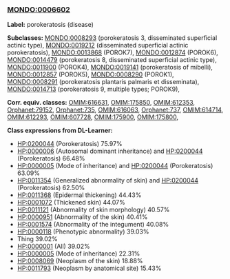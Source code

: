 
### [MONDO:0006602](http://purl.obolibrary.org/obo/MONDO_0006602)
**Label:** porokeratosis (disease)

**Subclasses:** [MONDO:0008293](http://purl.obolibrary.org/obo/MONDO_0008293) (porokeratosis 3, disseminated superficial actinic type), [MONDO:0019212](http://purl.obolibrary.org/obo/MONDO_0019212) (disseminated superficial actinic porokeratosis), [MONDO:0013868](http://purl.obolibrary.org/obo/MONDO_0013868) (POROK7), [MONDO:0012874](http://purl.obolibrary.org/obo/MONDO_0012874) (POROK6), [MONDO:0014479](http://purl.obolibrary.org/obo/MONDO_0014479) (porokeratosis 8, disseminated superficial actinic type), [MONDO:0011900](http://purl.obolibrary.org/obo/MONDO_0011900) (POROK4), [MONDO:0019141](http://purl.obolibrary.org/obo/MONDO_0019141) (porokeratosis of mibelli), [MONDO:0012857](http://purl.obolibrary.org/obo/MONDO_0012857) (POROK5), [MONDO:0008290](http://purl.obolibrary.org/obo/MONDO_0008290) (POROK1), [MONDO:0008291](http://purl.obolibrary.org/obo/MONDO_0008291) (porokeratosis plantaris palmaris et disseminata), [MONDO:0014713](http://purl.obolibrary.org/obo/MONDO_0014713) (porokeratosis 9, multiple types; POROK9), 

**Corr. equiv. classes:** [OMIM:616631](http://purl.obolibrary.org/obo/OMIM_616631), [OMIM:175850](http://purl.obolibrary.org/obo/OMIM_175850), [OMIM:612353](http://purl.obolibrary.org/obo/OMIM_612353), [Orphanet:79152](http://www.orpha.net/ORDO/Orphanet_79152), [Orphanet:735](http://www.orpha.net/ORDO/Orphanet_735), [OMIM:616063](http://purl.obolibrary.org/obo/OMIM_616063), [Orphanet:737](http://www.orpha.net/ORDO/Orphanet_737), [OMIM:614714](http://purl.obolibrary.org/obo/OMIM_614714), [OMIM:612293](http://purl.obolibrary.org/obo/OMIM_612293), [OMIM:607728](http://purl.obolibrary.org/obo/OMIM_607728), [OMIM:175900](http://purl.obolibrary.org/obo/OMIM_175900), [OMIM:175800](http://purl.obolibrary.org/obo/OMIM_175800), 

**Class expressions from DL-Learner:**

- [HP:0200044](http://purl.obolibrary.org/obo/HP_0200044) (Porokeratosis) 75.97%
- [HP:0000006](http://purl.obolibrary.org/obo/HP_0000006) (Autosomal dominant inheritance) and [HP:0200044](http://purl.obolibrary.org/obo/HP_0200044) (Porokeratosis) 66.48%
- [HP:0000005](http://purl.obolibrary.org/obo/HP_0000005) (Mode of inheritance) and [HP:0200044](http://purl.obolibrary.org/obo/HP_0200044) (Porokeratosis) 63.09%
- [HP:0011354](http://purl.obolibrary.org/obo/HP_0011354) (Generalized abnormality of skin) and [HP:0200044](http://purl.obolibrary.org/obo/HP_0200044) (Porokeratosis) 62.50%
- [HP:0011368](http://purl.obolibrary.org/obo/HP_0011368) (Epidermal thickening) 44.43%
- [HP:0001072](http://purl.obolibrary.org/obo/HP_0001072) (Thickened skin) 44.07%
- [HP:0011121](http://purl.obolibrary.org/obo/HP_0011121) (Abnormality of skin morphology) 40.57%
- [HP:0000951](http://purl.obolibrary.org/obo/HP_0000951) (Abnormality of the skin) 40.41%
- [HP:0001574](http://purl.obolibrary.org/obo/HP_0001574) (Abnormality of the integument) 40.08%
- [HP:0000118](http://purl.obolibrary.org/obo/HP_0000118) (Phenotypic abnormality) 39.03%
- Thing 39.02%
- [HP:0000001](http://purl.obolibrary.org/obo/HP_0000001) (All) 39.02%
- [HP:0000005](http://purl.obolibrary.org/obo/HP_0000005) (Mode of inheritance) 22.31%
- [HP:0008069](http://purl.obolibrary.org/obo/HP_0008069) (Neoplasm of the skin) 18.88%
- [HP:0011793](http://purl.obolibrary.org/obo/HP_0011793) (Neoplasm by anatomical site) 15.43%


